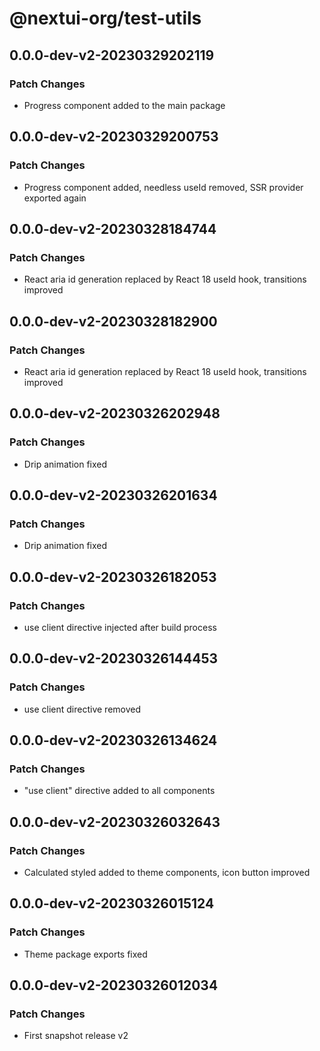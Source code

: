 # @nextui-org/test-utils

## 0.0.0-dev-v2-20230329202119

### Patch Changes

- Progress component added to the main package

## 0.0.0-dev-v2-20230329200753

### Patch Changes

- Progress component added, needless useId removed, SSR provider exported again

## 0.0.0-dev-v2-20230328184744

### Patch Changes

- React aria id generation replaced by React 18 useId hook, transitions improved

## 0.0.0-dev-v2-20230328182900

### Patch Changes

- React aria id generation replaced by React 18 useId hook, transitions improved

## 0.0.0-dev-v2-20230326202948

### Patch Changes

- Drip animation fixed

## 0.0.0-dev-v2-20230326201634

### Patch Changes

- Drip animation fixed

## 0.0.0-dev-v2-20230326182053

### Patch Changes

- use client directive injected after build process

## 0.0.0-dev-v2-20230326144453

### Patch Changes

- use client directive removed

## 0.0.0-dev-v2-20230326134624

### Patch Changes

- "use client" directive added to all components

## 0.0.0-dev-v2-20230326032643

### Patch Changes

- Calculated styled added to theme components, icon button improved

## 0.0.0-dev-v2-20230326015124

### Patch Changes

- Theme package exports fixed

## 0.0.0-dev-v2-20230326012034

### Patch Changes

- First snapshot release v2

